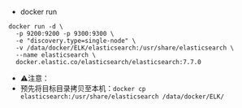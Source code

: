 - docker run
```
docker run -d \
  -p 9200:9200 -p 9300:9300 \
  -e "discovery.type=single-node" \
  -v /data/docker/ELK/elasticsearch:/usr/share/elasticsearch \
  --name elasticsearch \
  docker.elastic.co/elasticsearch/elasticsearch:7.7.0
```
- ⚠️注意：
- 预先将目标目录拷贝至本机：`docker cp elasticsearch:/usr/share/elasticsearch /data/docker/ELK/`
